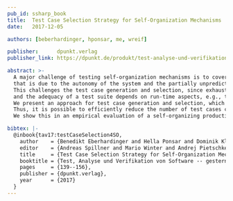 ```yaml
---
pub_id: ssharp_book
title:  Test Case Selection Strategy for Self-Organization Mechanisms
date:   2017-12-05

authors: [beberhardinger, hponsar, me, wreif]

publisher:      dpunkt.verlag
publisher_link: https://dpunkt.de/produkt/test-analyse-und-verifikation-von-software-gestern-heute-morgen/

abstract: >-
  A major challenge of testing self-organization mechanisms is to cover the large state space
  that is due to the autonomy of the system and the partially unpredictable environment it has to operate in.
  This challenges the test case generation and selection, since exhaustive testing is largely impossible
  and the adequacy of a test suite depends on run-time aspects, e.g., the current structure of the system in its environment.
  We present an approach for test case generation and selection, which is tailored for self-organization mechanisms and their characteristics.
  Thus, it is possible to efficiently reduce the number of test cases compared to a random selection strategy by not losing adequacy.
  We show this in an empirical evaluation of a self-organizing production cell scenario.

bibtex: |-
  @inbook{tav17:testCaseSelection4SO,
    author    = {Benedikt Eberhardinger and Hella Ponsar and Dominik Klumpp and Wolfgang Reif},
    editor    = {Andreas Spillner and Mario Winter and Andrej Pietschker},
    title     = {Test Case Selection Strategy for Self-Organization Mechanisms},
    booktitle = {Test, Analyse und Verifikation von Software -- gestern, heute, morgen},
    pages     = {139--156},
    publisher = {dpunkt.verlag},
    year      = {2017}
  }
---
```

